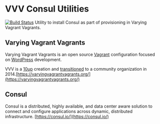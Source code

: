 # VVV Consul Utilities
[![Build Status](https://travis-ci.com/riobahtiar/vvv-consul-utilities.svg?branch=master)](https://travis-ci.com/riobahtiar/vvv-consul-utilities)
Utility to install Consul as part of provisioning in Varying Vagrant Vagrants.

## Varying Vagrant Vagrants

Varying Vagrant Vagrants is an open source [Vagrant](https://www.vagrantup.com) configuration focused on [WordPress](https://wordpress.org) development.

VVV is a [10up](https://10up.com) creation and [transitioned](http://10up.com/blog/varying-vagrant-vagrants-future/) to a community organization in 2014.[https://varyingvagrantvagrants.org/](https://varyingvagrantvagrants.org/)

## Consul 
Consul is a distributed, highly available, and data center aware solution to connect and configure applications across dynamic, distributed infrastructure.  [https://consul.io/](https://consul.io/)
